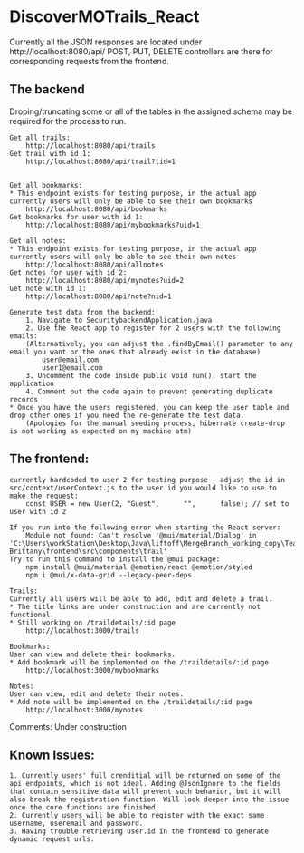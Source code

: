 # DiscoverMOTrails_React

Currently all the JSON responses are located under http://localhost:8080/api/
POST, PUT, DELETE controllers are there for corresponding requests from the frontend.


## **The backend**
Droping/truncating some or all of the tables in the assigned schema may be required for the process to run.

	Get all trails:
		http://localhost:8080/api/trails
	Get trail with id 1:
		http://localhost:8080/api/trail?tid=1


	Get all bookmarks:
	* This endpoint exists for testing purpose, in the actual app currently users will only be able to see their own bookmarks
		http://localhost:8080/api/bookmarks
	Get bookmarks for user with id 1:
		http://localhost:8080/api/mybookmarks?uid=1

	Get all notes:
	* This endpoint exists for testing purpose, in the actual app currently users will only be able to see their own notes
		http://localhost:8080/api/allnotes
	Get notes for user with id 2:
		http://localhost:8080/api/mynotes?uid=2
	Get note with id 1:
		http://localhost:8080/api/note?nid=1
		
	Generate test data from the backend:
		1. Navigate to SecuritybackendApplication.java
		2. Use the React app to register for 2 users with the following emails:
		(Alternatively, you can adjust the .findByEmail() parameter to any email you want or the ones that already exist in the database)
			user@email.com
			user1@email.com
		3. Uncomment the code inside public void run(), start the application
		4. Comment out the code again to prevent generating duplicate records
    * Once you have the users registered, you can keep the user table and drop other ones if you need the re-generate the test data.
		(Apologies for the manual seeding process, hibernate create-drop is not working as expected on my machine atm)


## **The frontend:**
	currently hardcoded to user 2 for testing purpose - adjust the id in src/context/userContext.js to the user id you would like to use to make the request:
		const USER = new User(2, "Guest",      "",      false); // set to user with id 2

	If you run into the following error when starting the React server:
		Module not found: Can't resolve '@mui/material/Dialog' in 'C:\Users\workStation\Desktop\Java\liftoff\MergeBranch_working_copy\Team-Brittany\frontend\src\components\trail'
	Try to run this command to install the @mui package:
		npm install @mui/material @emotion/react @emotion/styled
		npm i @mui/x-data-grid --legacy-peer-deps

	Trails:
	Currently all users will be able to add, edit and delete a trail.
	* The title links are under construction and are currently not functional.
	* Still working on /traildetails/:id page
		http://localhost:3000/trails

	Bookmarks:
	User can view and delete their bookmarks.
	* Add bookmark will be implemented on the /traildetails/:id page
		http://localhost:3000/mybookmarks

	Notes:
	User can view, edit and delete their notes.
	* Add note will be implemented on the /traildetails/:id page
		http://localhost:3000/mynotes
	
  Comments:
  Under construction
  
## **Known Issues:**
	1. Currently users' full crenditial will be returned on some of the api endpoints, which is not ideal. Adding @JsonIgnore to the fields that contain sensitive data will prevent such behavior, but it will also break the registration function. Will look deeper into the issue once the core functions are finished.
	2. Currently users will be able to register with the exact same username, useremail and password.
	3. Having trouble retrieving user.id in the frontend to generate dynamic request urls.
	
